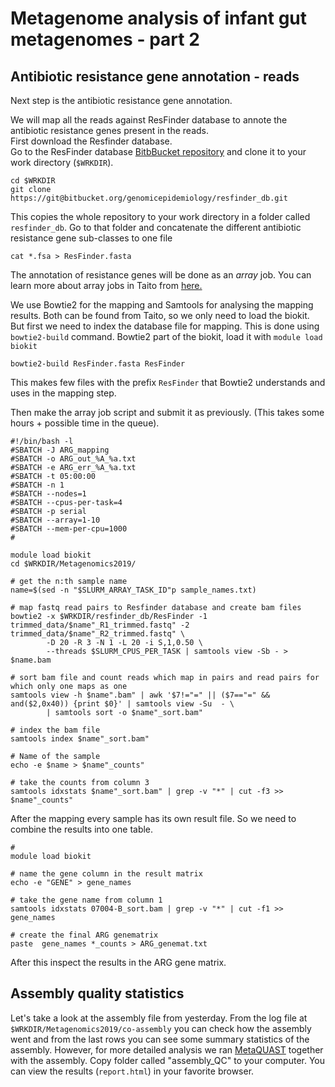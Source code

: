 # Metagenome analysis of infant gut metagenomes - part 2

## Antibiotic resistance gene annotation - reads
Next step is the antibiotic resistance gene annotation.  

We will map all the reads against ResFinder database to annote the antibiotic resistance genes present in the reads.  
First download the Resfinder database.  
Go to the ResFinder database [BitbBucket repository](https://bitbucket.org/genomicepidemiology/resfinder_db/src/master/) and clone it to your work directory (`$WRKDIR`).   

```
cd $WRKDIR
git clone https://git@bitbucket.org/genomicepidemiology/resfinder_db.git
```

This copies the whole repository to your work directory in a folder called `resfinder_db`. Go to that folder and concatenate the different antibiotic resistance gene sub-classes to one file
```
cat *.fsa > ResFinder.fasta
```

The annotation of resistance genes will be done as an *array* job. You can learn more about array jobs in Taito from [here.](https://research.csc.fi/fi/taito-array-jobs)   

We use Bowtie2 for the mapping and Samtools for analysing the mapping results. Both can be found from Taito, so we only need to load the biokit.  
But first we need to index the database file for mapping. This is done using `bowtie2-build` command. Bowtie2 part of the biokit, load it with `module load biokit`
```
bowtie2-build ResFinder.fasta ResFinder
```
This makes few files with the prefix `ResFinder` that Bowtie2 understands and uses in the mapping step.  

Then make the array job script and submit it as previously. (This takes some hours + possible time in the queue).  
```
#!/bin/bash -l
#SBATCH -J ARG_mapping
#SBATCH -o ARG_out_%A_%a.txt
#SBATCH -e ARG_err_%A_%a.txt
#SBATCH -t 05:00:00
#SBATCH -n 1
#SBATCH --nodes=1
#SBATCH --cpus-per-task=4
#SBATCH -p serial
#SBATCH --array=1-10
#SBATCH --mem-per-cpu=1000
#

module load biokit
cd $WRKDIR/Metagenomics2019/

# get the n:th sample name
name=$(sed -n "$SLURM_ARRAY_TASK_ID"p sample_names.txt)

# map fastq read pairs to Resfinder database and create bam files
bowtie2 -x $WRKDIR/resfinder_db/ResFinder -1 trimmed_data/$name"_R1_trimmed.fastq" -2  trimmed_data/$name"_R2_trimmed.fastq" \
        -D 20 -R 3 -N 1 -L 20 -i S,1,0.50 \
        --threads $SLURM_CPUS_PER_TASK | samtools view -Sb - > $name.bam

# sort bam file and count reads which map in pairs and read pairs for which only one maps as one
samtools view -h $name".bam" | awk '$7!="=" || ($7=="=" && and($2,0x40)) {print $0}' | samtools view -Su  - \
        | samtools sort -o $name"_sort.bam"

# index the bam file
samtools index $name"_sort.bam"

# Name of the sample
echo -e $name > $name"_counts"

# take the counts from column 3
samtools idxstats $name"_sort.bam" | grep -v "*" | cut -f3 >> $name"_counts"
```

After the mapping every sample has its own result file. So we need to combine the results into one table.

```
#
module load biokit

# name the gene column in the result matrix
echo -e "GENE" > gene_names

# take the gene name from column 1
samtools idxstats 07004-B_sort.bam | grep -v "*" | cut -f1 >> gene_names

# create the final ARG genematrix
paste  gene_names *_counts > ARG_genemat.txt
```

After this inspect the results in the ARG gene matrix.  

## Assembly quality statistics
Let's take a look at the assembly file from yesterday. From the log file at `$WRKDIR/Metagenomics2019/co-assembly` you can check how the assembly went and from the last rows you can see some summary statistics of the assembly. However, for more detailed analysis we ran [MetaQUAST](http://bioinf.spbau.ru/metaquast) together with the assembly. Copy folder called "assembly_QC" to your computer. You can view the results (`report.html`) in your favorite browser.
